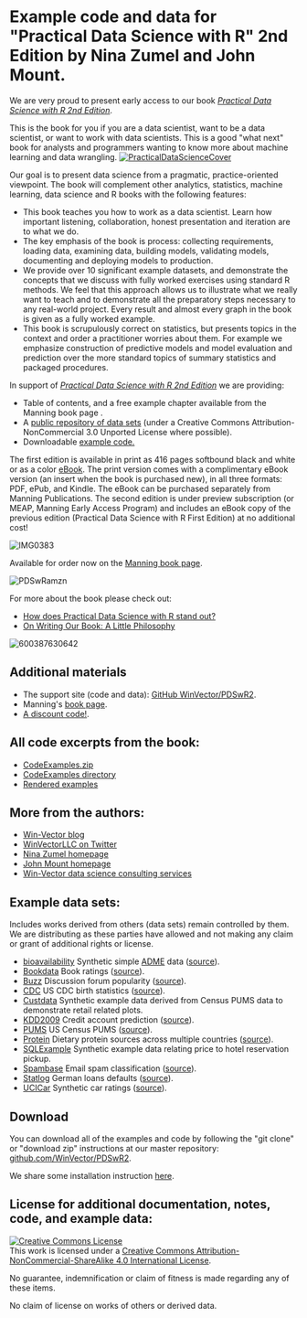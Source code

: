



# Example code and data for "Practical Data Science with R" 2nd Edition by Nina Zumel and John Mount.


We are very proud to present early access to our book [*Practical Data Science with R 2nd Edition*](https://www.manning.com/books/practical-data-science-with-r-second-edition).

This is the book for you if you are a data scientist, want to be a data
scientist, or want to work with data scientists. This is a good "what
next" book for analysts and programmers wanting to know more about
machine learning and data wrangling.
[![PracticalDataScienceCover](http://www.win-vector.com/blog/wp-content/uploads/2018/08/NewImage-3.png)](https://www.manning.com/books/practical-data-science-with-r-second-edition)


Our goal is to present data science from a pragmatic, practice-oriented
viewpoint. The book will complement other analytics, statistics, machine
learning, data science and R books with the following features:

-   This book teaches you how to work as a data scientist. Learn how
    important listening, collaboration, honest presentation and
    iteration are to what we do.
-   The key emphasis of the book is process: collecting requirements,
    loading data, examining data, building models, validating models,
    documenting and deploying models to production.
-   We provide over 10 significant example datasets, and demonstrate the
    concepts that we discuss with fully worked exercises using standard
    R methods. We feel that this approach allows us to illustrate what
    we really want to teach and to demonstrate all the preparatory steps
    necessary to any real-world project. Every result and almost every
    graph in the book is given as a fully worked example.
-   This book is scrupulously correct on statistics, but presents topics
    in the context and order a practitioner worries about them. For
    example we emphasize construction of predictive models and model
    evaluation and prediction over the more standard topics of summary
    statistics and packaged procedures.

In support of [*Practical Data Science with R 2nd Edition*](https://www.manning.com/books/practical-data-science-with-r-second-edition)
we are providing:

-   Table of contents, and a free example chapter available from the
    Manning book page
    [](https://www.manning.com/books/practical-data-science-with-r-second-edition).
-   A [public repository of data
    sets](https://github.com/WinVector/PDSwR2) (under a Creative Commons
    Attribution-NonCommercial 3.0 Unported License where possible).
-   Downloadable [example code.](https://github.com/WinVector/PDSwR2/tree/master/CodeExamples)

The first edition is available in print as 416 pages softbound black and
white or as a color
[eBook](http://www.win-vector.com/blog/2014/12/is-there-a-kindle-edition-of-practical-data-science-with-r/).
The print version comes with a complimentary eBook version (an insert
when the book is purchased new), in all three formats: PDF, ePub, and
Kindle. The eBook can be purchased separately from Manning Publications.
The second edition is under preview subscription (or MEAP, Manning Early
Access Program) and includes an eBook copy of the previous edition
(Practical Data Science with R First Edition) at no additional cost!

![IMG0383](http://www.win-vector.com/blog/wp-content/uploads/2014/10/IMG_0383.jpg "IMG_0383.jpg")

Available for order now on the [Manning book page](https://www.manning.com/books/practical-data-science-with-r-second-edition).

![PDSwRamzn](http://www.win-vector.com/blog/wp-content/uploads/2014/10/PDSwRamzn.png "PDSwRamzn.png")

For more about the book please check out:

-   [How does Practical Data Science with R stand out?](http://www.win-vector.com/blog/2014/06/how-does-practical-data-science-with-r-stand-out/)
-   [On Writing Our Book: A Little Philosophy](http://www.win-vector.com/blog/2013/05/on-writing-our-book-a-little-philosophy/)

![600387630642](http://www.win-vector.com/blog/wp-content/uploads/2014/10/600_387630642.jpeg)



## Additional materials

 * The support site (code and data): [GitHub WinVector/PDSwR2](https://github.com/WinVector/PDSwR2).
 * Manning's [book page](https://www.manning.com/books/practical-data-science-with-r-second-edition).
 * [A discount code!](https://freecontent.manning.com/slideshare-a-practice-oriented-approach-to-data-science/).

## All code excerpts from the book:

 * [CodeExamples.zip](CodeExamples.zip)
 * [CodeExamples directory](CodeExamples)
 * [Rendered examples](RenderedExamples)


## More from the authors:

 * [Win-Vector blog](http://www.win-vector.com/blog/)
 * [WinVectorLLC on Twitter](https://twitter.com/WinVectorLLC)
 * [Nina Zumel homepage](http://ninazumel.com/)
 * [John Mount homepage](http://johnmount.com/)
 * [Win-Vector data science consulting services](http://www.win-vector.com/index.html)

## Example data sets:

Includes works derived from others (data sets) remain controlled by them.  We are distributing as these parties have allowed and not making any claim or grant of additional rights or license.

 * [bioavailability](bioavailability) Synthetic simple [ADME](http://en.wikipedia.org/wiki/ADME) data ([source](http://www.cyprotex.com/admepk/in-vitro-permeability/caco-2-permeability/)).
 * [Bookdata](Bookdata) Book ratings ([source](http://www.informatik.uni-freiburg.de/~cziegler/BX/)).
 * [Buzz](Buzz) Discussion forum popularity ([source](http://ama.liglab.fr/datasets/buzz/)).
 * [CDC](CDC) US CDC birth statistics ([source](http://www.cdc.gov/nchs/data_access/Vitalstatsonline.htm)).
 * [Custdata](Custdata) Synthetic example data derived from Census PUMS data to demonstrate retail related plots.
 * [KDD2009](KDD2009) Credit account prediction ([source](http://www.sigkdd.org/kdd-cup-2009-customer-relationship-prediction)).
 * [PUMS](PUMS) US Census PUMS ([source](http://www.census.gov/acs/www/data_documentation/pums_data/)).
 * [Protein](Protein) Dietary protein sources across multiple countries ([source](http://lib.stat.cmu.edu/DASL/Datafiles/Protein.html)).
 * [SQLExample](SQLExample) Synthetic example data relating price to hotel reservation pickup.
 * [Spambase](Spambase) Email spam classification ([source](http://archive.ics.uci.edu/ml/datasets/Spambase)).
 * [Statlog](Statlog) German loans defaults ([source](http://archive.ics.uci.edu/ml/machine-learning-databases/statlog/german/)).
 * [UCICar](UCICar) Synthetic car ratings ([source](http://archive.ics.uci.edu/ml/machine-learning-databases/car/)).


## Download

You can download all of the examples and code by following the "git clone" or "download zip" instructions at our master repository: [github.com/WinVector/PDSwR2](https://github.com/WinVector/PDSwR2).

We share some installation instruction [here](https://github.com/WinVector/PDSwR2/blob/master/Starting_with_R_and_Other_Tools.pdf).

## License for additional documentation, notes, code, and example data: 

<a rel="license" href="http://creativecommons.org/licenses/by-nc-sa/4.0/"><img alt="Creative Commons License" style="border-width:0" src="http://i.creativecommons.org/l/by-nc-sa/4.0/88x31.png" /></a><br />This work is licensed under a <a rel="license" href="http://creativecommons.org/licenses/by-nc-sa/4.0/">Creative Commons Attribution-NonCommercial-ShareAlike 4.0 International License</a>.

No guarantee, indemnification or claim of fitness is made regarding any of these items.

No claim of license on works of others or derived data.


